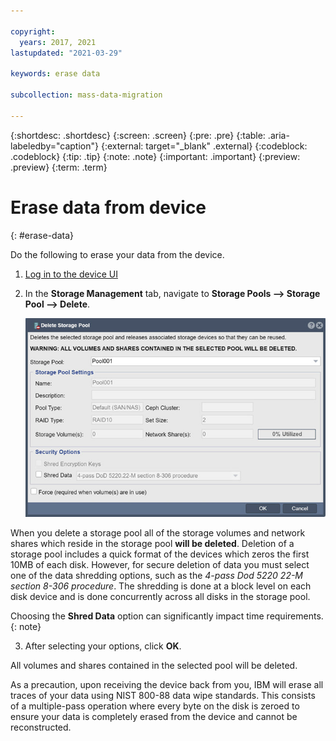 ```yaml
---

copyright:
  years: 2017, 2021
lastupdated: "2021-03-29"

keywords: erase data

subcollection: mass-data-migration

---
```


{:shortdesc: .shortdesc}
{:screen: .screen}
{:pre: .pre}
{:table: .aria-labeledby="caption"}
{:external: target="_blank" .external}
{:codeblock: .codeblock}
{:tip: .tip}
{:note: .note}
{:important: .important}
{:preview: .preview}
{:term: .term}

# Erase data from device 
{: #erase-data}

Do the following to erase your data from the device.

1. [Log in to the device UI](/docs/mass-data-migration?topic=mass-data-migration-access-interface#access-ui) 

2. In the **Storage Management** tab, navigate to **Storage Pools --> Storage Pool --> Delete**.

   ![Storage Pool Delete](images/delete-storage-pool.png)

<p class="important" data-content: "Caution: ">When you delete a storage pool all of the storage volumes and network shares which reside in the storage pool <b>will be deleted</b>. Deletion of a storage pool includes a quick format of the devices which zeros the first 10MB of each disk. However, for secure deletion of data you must select one of the data shredding options, such as the <i>4-pass Dod 5220 22-M section 8-306 procedure</i>. The shredding is done at a block level on each disk device and is done concurrently across all disks in the storage pool.</p> 

Choosing the **Shred Data** option can significantly impact time requirements.
{: note}

3. After selecting your options, click **OK**.

<p class="important" data-content: "WARNING: ">All volumes and shares contained in the selected pool will be deleted.</p>

As a precaution, upon receiving the device back from you, IBM will erase all traces of your data using NIST 800-88 data wipe standards. This consists of a multiple-pass operation where every byte on the disk is zeroed to ensure your data is completely erased from the device and cannot be reconstructed. 
